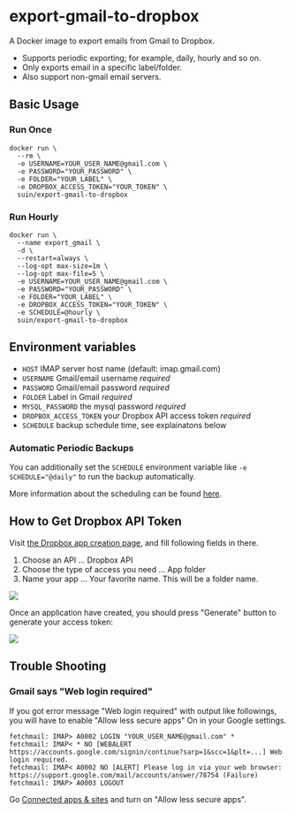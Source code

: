 # export-gmail-to-dropbox

A Docker image to export emails from Gmail to Dropbox.

* Supports periodic exporting; for example, daily, hourly and so on.
* Only exports email in a specific label/folder.
* Also support non-gmail email servers.


## Basic Usage

### Run Once

```
docker run \
  --rm \
  -e USERNAME=YOUR_USER_NAME@gmail.com \
  -e PASSWORD="YOUR_PASSWORD" \
  -e FOLDER="YOUR_LABEL" \
  -e DROPBOX_ACCESS_TOKEN="YOUR_TOKEN" \
  suin/export-gmail-to-dropbox
```

### Run Hourly

```
docker run \
  --name export_gmail \
  -d \
  --restart=always \
  --log-opt max-size=1m \
  --log-opt max-file=5 \
  -e USERNAME=YOUR_USER_NAME@gmail.com \
  -e PASSWORD="YOUR_PASSWORD" \
  -e FOLDER="YOUR_LABEL" \
  -e DROPBOX_ACCESS_TOKEN="YOUR_TOKEN" \
  -e SCHEDULE=@hourly \
  suin/export-gmail-to-dropbox
```

## Environment variables

- `HOST` IMAP server host name (default: imap.gmail.com)
- `USERNAME` Gmail/email username *required*
- `PASSWORD` Gmail/email password *required*
- `FOLDER` Label in Gmail *required*
- `MYSQL_PASSWORD` the mysql password *required*
- `DROPBOX_ACCESS_TOKEN` your Dropbox API access token *required*
- `SCHEDULE` backup schedule time, see explainatons below

### Automatic Periodic Backups

You can additionally set the `SCHEDULE` environment variable like `-e SCHEDULE="@daily"` to run the backup automatically.

More information about the scheduling can be found [here](http://godoc.org/github.com/robfig/cron#hdr-Predefined_schedules).

## How to Get Dropbox API Token

Visit [the Dropbox app creation page](https://www.dropbox.com/developers/apps/create), and fill following fields in there.

1. Choose an API ... Dropbox API
2. Choose the type of access you need ... App folder
3. Name your app ... Your favorite name. This will be a folder name.

![](https://cdn.suin.io/542/1.png)

Once an application have created, you should press "Generate" button to generate your access token:

![](https://cdn.suin.io/542/2.png)

## Trouble Shooting

### Gmail says "Web login required"

If you got error message "Web login required" with output like followings, you will have to enable "Allow less secure apps" On in your Google settings.

```
fetchmail: IMAP> A0002 LOGIN "YOUR_USER_NAME@gmail.com" *
fetchmail: IMAP< * NO [WEBALERT https://accounts.google.com/signin/continue?sarp=1&scc=1&plt=...] Web login required.
fetchmail: IMAP< A0002 NO [ALERT] Please log in via your web browser: https://support.google.com/mail/accounts/answer/78754 (Failure)
fetchmail: IMAP> A0003 LOGOUT
```

Go [Connected apps & sites](https://myaccount.google.com/u/2/security#connectedapps) and turn on "Allow less secure apps".
